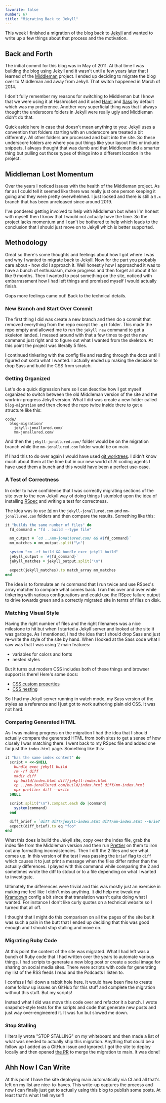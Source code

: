 ```yaml
---
favorite: false
number: 67
title: "Migrating Back to Jekyll"
---
```

This week I finished a migration of the blog back to [Jekyll][] and wanted to
write up a few things about that process and the motivation.

## Back and Forth

The initial commit for this blog was in May of 2011. At that time I was building
the blog using Jekyll and it wasn't until a few years later that I learned of
the [Middleman][] project. I ended up deciding to migrate the blog over to
Middleman and away from Jekyll. That switch happened in March of 2014.

[Jekyll]: https://jekyllrb.com
[Middleman]: https://middlemanapp.com

I don't fully remember my reasons for switching to Middleman but I know that we
were using it at Hashrocket and it used [Haml][] and [Sass][] by default which
was my preference. Another very superficial thing was that I always thought the
underscore folders in Jekyll were really ugly and Middleman didn't do that.

[Haml]: https://haml.info
[Sass]: https://sass-lang.com

Quick aside here in case that doesn't mean anything to you: Jekyll uses a
convention that folders starting with an underscore are treated a bit
differently. All other folders are processed and built into the site. So these
underscore folders are where you put things like your layout files or include
snippets. I always thought that was dumb and that Middleman did a smarter thing
but pulling out those types of things into a different location in the project.

## Middleman Lost Momentum

Over the years I noticed issues with the health of the Middleman project. As far
as I could tell it seemed like there was really just one person keeping it going
and they were pretty overwhelmed. I just looked and there is still a `5.x`
branch that has been unreleased since around 2019.

I've pondered getting involved to help with Middleman but when I'm honest with
myself then I know that I would not actually have the time. So the project lacks
momentum and I can't be bothered to help which leads to the conclusion that I
should just move on to Jekyll which is better supported.

## Methodology

Great so there's some thoughts and feelings about how I got where I was and why
I wanted to migrate back to Jekyll. Now for the part you probably care about -
how did I approach it. Well honestly how I approached it was to have a bunch of
enthusiasm, make progress and then forget all about it for like 9 months. Then I
wanted to post something on the site, noticed with embarrassment how I had left
things and promised myself I would actually finish.

Oops more feelings came out! Back to the technical details.

### New Branch and Start Over Commit

The first thing I did was create a new branch and then do a commit that removed
everything from the repo except the `.git` folder. This made the repo empty and
allowed me to run the `jekyll new` command to get a skeleton landed. I messed
around with that a few times to get the new command just right and to figure out
what I wanted from the skeleton. At this point the project was literally 5
files.

I continued tinkering with the config file and reading through the docs until I
figured out sorta what I wanted. I actually ended up making the decision to drop
Sass and build the CSS from scratch.

### Getting Organized

Let's do a quick digression here so I can describe how I got myself organized to
switch between the old Middleman version of the site and the work-in-progress
Jekyll version. What I did was create a new folder called `blog-migration` and
then cloned the repo twice inside there to get a structure like this:

```
code/
  blog-migration/
    jekyll-jonallured.com/
    mm-jonallured.com/
```

And then the `jekyll-jonallured.com/` folder would be on the migration branch
while the `mm-jonallured.com` folder would be on main.

If I had this to do over again I would have used [git worktrees][worktrees]. I
didn't know much about them at the time but in our new world of AI coding agents
I have used them a bunch and this would have been a perfect use-case.

[worktrees]: https://git-scm.com/docs/git-worktree

### A Test of Correctness

In order to have confidence that I was correctly migrating sections of the site
over to the new Jekyll way of doing things I stumbled upon the idea of
installing [RSpec][] and writing a test for correctness.

[RSpec]: https://rspec.info

The idea was to use [fd][] on the `jekyll-jonallured.com` and
`mm-jonallured.com` folders and then compare the results. Something like this:

```ruby
it "builds the same number of files" do
  fd_command = "fd . build --type file"

  mm_output = `cd ../mm-jonallured.com/ && #{fd_command}`
  mm_matches = mm_output.split("\n")

  system "rm -rf build && bundle exec jekyll build"
  jekyll_output = `#{fd_command}`
  jekyll_matches = jekyll_output.split("\n")

  expect(jekyll_matches).to match_array mm_matches
end
```

[fd]: https://github.com/sharkdp/fd

The idea is to formulate an `fd` command that I run twice and use RSpec's array
matcher to compare what comes back. I ran this over and over while tinkering
with various configurations and could use the RSpec failure output to drive
towards green and a correctly migrated site in terms of files on disk.

### Matching Visual Style

Having the right number of files and the right filenames was a nice milestone to
hit but when I started a Jekyll server and looked at the site it was garbage. As
I mentioned, I had the idea that I should drop Sass and just re-write the style
of the site by hand. When I looked at the Sass code what I saw was that I was
using 2 main features:

* variables for colors and fonts
* nested styles

But it turns out modern CSS includes both of these things and browser support is
there! Here's some docs:

* [CSS custom properties][css_vars]
* [CSS nesting][css_nest]

[css_vars]: https://developer.mozilla.org/en-US/docs/Web/CSS/CSS_cascading_variables/Using_CSS_custom_properties
[css_nest]: https://developer.mozilla.org/en-US/docs/Web/CSS/CSS_nesting/Using_CSS_nesting

So I had my Jekyll server running in watch mode, my Sass version of the styles
as a reference and I just got to work authoring plain old CSS. It was not hard.

### Comparing Generated HTML

As I was making progress on the migration I had the idea that I should actually
compare the generated HTML from both sites to get a sense of how closely I was
matching there. I went back to my RSpec file and added one for just the
`index.html` page. Something like this:

```ruby
it "has the same index content" do
  script = <<-SHELL
    bundle exec jekyll build
    rm -rf diff
    mkdir diff
    cp build/index.html diff/jekyll-index.html
    cp ../mm-jonallured.com/build/index.html diff/mm-index.html
    npx prettier diff --write
  SHELL

  script.split("\n").compact.each do |command|
    system(command)
  end

  diff_brief = `diff diff/jekyll-index.html diff/mm-index.html --brief`
  expect(diff_brief).to eq "foo"
end
```

What this does is build the Jekyll site, copy over the index file, grab the
index file from the Middleman version and then run [Prettier][] on them to iron
out any formatting inconsistencies. Then I diff the 2 files and see what comes
up. In this version of the test I was passing the `brief` flag to `diff` which
causes it to just print a message when the files differ rather than the actually
differences. I played with this command while comparing the 2 and sometimes
wrote the diff to stdout or to a file depending on what I wanted to investigate.

[Prettier]: https://prettier.io

Ultimately the differences were trivial and this was mostly just an exercise in
making me feel like I didn't miss anything. It did help me tweak my [Kramdown][]
config a bit since that translation wasn't quite doing what I wanted. For
instance I don't like curly quotes on a technical website so I turned that all
off.

[Kramdown]: https://kramdown.gettalong.org

I thought that I might do this comparison on all the pages of the site but it
was such a pain in the butt that I ended up deciding that this was good enough
and I should stop stalling and move on.

### Migrating Ruby Code

At this point the content of the site was migrated. What I had left was a bunch
of Ruby code that I had written over the years to automate various things. I had
scripts to generate a new blog post or create a social image for sharing on
social media sites. There were scripts with code for generating my list of the
RSS feeds I read and the Podcasts I listen to.

I confess I fell down a rabbit hole here. It would have been fine to create some
follow up issues on GitHub for this stuff and complete the migration without
this stuff. But my scripts!

Instead what I did was move this code over and refactor it a bunch. I wrote
snapshot-style tests for the scripts and code that generate new posts and just
way over-engineered it. It was fun but slowed me down.

### Stop Stalling

I literally wrote "STOP STALLING" on my whiteboard and then made a list of what
was needed to actually ship this migration. Anything that could be a follow up I
added as a GitHub issue and ignored. I got the site to deploy locally and then
opened [the PR][pr] to merge the migration to main. It was done!

[pr]: https://github.com/jonallured/jonallured.com/pull/133

## Ahh Now I Can Write

At this point I have the site deploying main automatically via CI and all that's
left on my list are nice-to-haves. This write-up captures the process and now I
can finally just get to actually using this blog to publish some posts. At least
that's what I tell myself!
